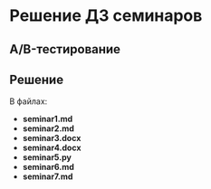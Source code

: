 ﻿# Решение ДЗ семинаров
## A/B-тестирование

## Решение

В файлах:
- __seminar1.md__
- __seminar2.md__
- __seminar3.docx__
- __seminar4.docx__
- __seminar5.py__
- __seminar6.md__
- __seminar7.md__

